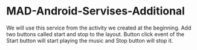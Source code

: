 # MAD-Android-Servises-Additional
We will use this service from the activity we created at the beginning. Add two buttons called start and stop to the layout. Button click event of the Start button will start playing the music and Stop button will stop it. 
